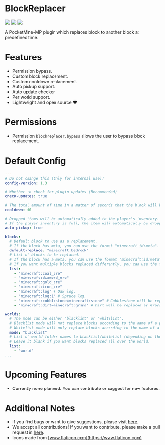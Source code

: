 # BlockReplacer

[![](https://img.shields.io/discord/830063409000087612?color=7389D8&label=discord)](https://discord.com/invite/EggNF9hvGv)
[![](https://poggit.pmmp.io/shield.state/BlockReplacer)](https://poggit.pmmp.io/p/BlockReplacer)
[![](https://poggit.pmmp.io/shield.dl.total/BlockReplacer)](https://poggit.pmmp.io/p/BlockReplacer)

A PocketMine-MP plugin which replaces block to another block at predefined time.

# Features

- Permission bypass.
- Custom block replacement.
- Custom cooldown replacement.
- Auto pickup support.
- Auto update checker.
- Per world support.
- Lightweight and open source ❤️

# Permissions

- Permission `blockreplacer.bypass` allows the user to bypass block replacement.

# Default Config
```yaml
---
# Do not change this (Only for internal use)!
config-version: 1.3

# Whether to check for plugin updates (Recommended)
check-updates: true

# The total amount of time in a matter of seconds that the block will be replaced with the previous block.
cooldown: 60 

# Dropped items will be automatically added to the player's inventory.
# If the player inventory is full, the item will automatically be dropped near the player.
auto-pickup: true

blocks:
  # Default block to use as a replacement.
  # If the block has meta, you can use the format "minecraft:id:meta".
  default-replace: "minecraft:bedrock"
  # List of blocks to be replaced.
  # If the block has a meta, you can use the format "minecraft:id:meta".
  # If you want multiple blocks replaced differently, you can use the format "minecraft:id:meta=minecraft:id:meta".
  list:
    - "minecraft:coal_ore"
    - "minecraft:diamond_ore"
    - "minecraft:gold_ore"
    - "minecraft:iron_ore"
    - "minecraft:log" # Oak log.
    - "minecraft:log:1" # Spruce log.
    - "minecraft:cobblestone=minecraft:stone" # Cobblestone will be replaced as Stone.
    - "minecraft:dirt=minecraft:grass" # Dirt will be replaced as Grass.

worlds:
  # The mode can be either "blacklist" or "whitelist".
  # Blacklist mode will not replace blocks according to the name of a predefined world folder and will only replace blocks around the world.
  # Whitelist mode will only replace blocks according to the name of a predefined world folder and will not replace blocks around the world.
  mode: "blacklist"
  # List of world folder names to blacklist/whitelist (depending on the mode set above).
  # Leave it blank if you want blocks replaced all over the world.
  list:
    - "world"
...

```

# Upcoming Features

- Currently none planned. You can contribute or suggest for new features.

# Additional Notes

- If you find bugs or want to give suggestions, please visit [here](https://github.com/AIPTU/BlockReplacer/issues).
- We accept all contributions! If you want to contribute, please make a pull request in [here](https://github.com/AIPTU/BlockReplacer/pulls).
- Icons made from [www.flaticon.com](https://www.flaticon.com)
